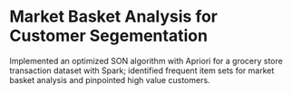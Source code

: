 # Market Basket Analysis for Customer Segementation

Implemented an optimized SON algorithm with Apriori for a grocery store transaction dataset with Spark; identified frequent item sets for market basket analysis and pinpointed high value customers.
